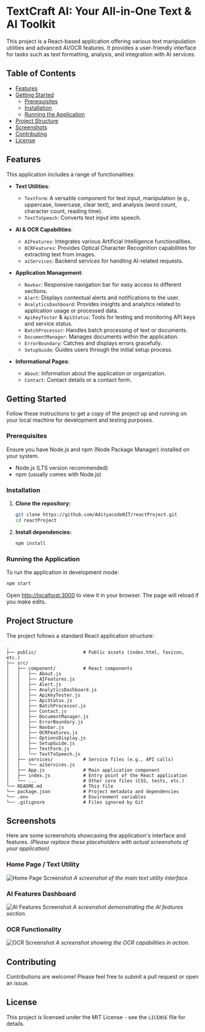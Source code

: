 # TextCraft AI: Your All-in-One Text & AI Toolkit

This project is a React-based application offering various text manipulation utilities and advanced AI/OCR features. It provides a user-friendly interface for tasks such as text formatting, analysis, and integration with AI services.

## Table of Contents

- [Features](#features)
- [Getting Started](#getting-started)
  - [Prerequisites](#prerequisites)
  - [Installation](#installation)
  - [Running the Application](#running-the-application)
- [Project Structure](#project-structure)
- [Screenshots](#screenshots)
- [Contributing](#contributing)
- [License](#license)

## Features

This application includes a range of functionalities:

- **Text Utilities**:
  - `TextForm`: A versatile component for text input, manipulation (e.g., uppercase, lowercase, clear text), and analysis (word count, character count, reading time).
  - `TextToSpeech`: Converts text input into speech.

- **AI & OCR Capabilities**:
  - `AIFeatures`: Integrates various Artificial Intelligence functionalities.
  - `OCRFeatures`: Provides Optical Character Recognition capabilities for extracting text from images.
  - `aiServices`: Backend services for handling AI-related requests.

- **Application Management**:
  - `Navbar`: Responsive navigation bar for easy access to different sections.
  - `Alert`: Displays contextual alerts and notifications to the user.
  - `AnalyticsDashboard`: Provides insights and analytics related to application usage or processed data.
  - `ApiKeyTester` & `ApiStatus`: Tools for testing and monitoring API keys and service status.
  - `BatchProcessor`: Handles batch processing of text or documents.
  - `DocumentManager`: Manages documents within the application.
  - `ErrorBoundary`: Catches and displays errors gracefully.
  - `SetupGuide`: Guides users through the initial setup process.

- **Informational Pages**:
  - `About`: Information about the application or organization.
  - `Contact`: Contact details or a contact form.

## Getting Started

Follow these instructions to get a copy of the project up and running on your local machine for development and testing purposes.

### Prerequisites

Ensure you have Node.js and npm (Node Package Manager) installed on your system.

- Node.js (LTS version recommended)
- npm (usually comes with Node.js)

### Installation

1. **Clone the repository:**
   ```bash
   git clone https://github.com/AdityacodeNIT/reactProject.git
   cd reactProject
   ```

2. **Install dependencies:**
   ```bash
   npm install
   ```

### Running the Application

To run the application in development mode:

```bash
npm start
```

Open [http://localhost:3000](http://localhost:3000) to view it in your browser. The page will reload if you make edits.

## Project Structure

The project follows a standard React application structure:

```
.
├── public/                 # Public assets (index.html, favicon, etc.)
├── src/
│   ├── component/          # React components
│   │   ├── About.js
│   │   ├── AIFeatures.js
│   │   ├── Alert.js
│   │   ├── AnalyticsDashboard.js
│   │   ├── ApiKeyTester.js
│   │   ├── ApiStatus.js
│   │   ├── BatchProcessor.js
│   │   ├── Contact.js
│   │   ├── DocumentManager.js
│   │   ├── ErrorBoundary.js
│   │   ├── Navbar.js
│   │   ├── OCRFeatures.js
│   │   ├── OptionsDisplay.js
│   │   ├── SetupGuide.js
│   │   ├── TextForm.js
│   │   └── TextToSpeech.js
│   ├── services/           # Service files (e.g., API calls)
│   │   └── aiServices.js
│   ├── App.js              # Main application component
│   ├── index.js            # Entry point of the React application
│   └── ...                 # Other core files (CSS, tests, etc.)
└── README.md               # This file
└── package.json            # Project metadata and dependencies
└── .env                    # Environment variables
└── .gitignore              # Files ignored by Git
```

## Screenshots

Here are some screenshots showcasing the application's interface and features.
*(Please replace these placeholders with actual screenshots of your application)*

### Home Page / Text Utility
![Home Page Screenshot](docs/screenshots/homepage.png)
*A screenshot of the main text utility interface.*

### AI Features Dashboard
![AI Features Screenshot](docs/screenshots/aifeatures.png)
*A screenshot demonstrating the AI features section.*

### OCR Functionality
![OCR Screenshot](docs/screenshots/ocr.png)
*A screenshot showing the OCR capabilities in action.*

## Contributing

Contributions are welcome! Please feel free to submit a pull request or open an issue.

## License

This project is licensed under the MIT License - see the `LICENSE` file for details.
